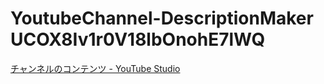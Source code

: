 # YoutubeChannel-DescriptionMaker UCOX8Iv1r0V18lbOnohE7lWQ

[チャンネルのコンテンツ - YouTube Studio](https://studio.youtube.com/channel/UCOX8Iv1r0V18lbOnohE7lWQ/videos/upload?filter=%5B%5D&amp;sort=%7B%22columnType%22%3A%22date%22%2C%22sortOrder%22%3A%22DESCENDING%22%7D)
